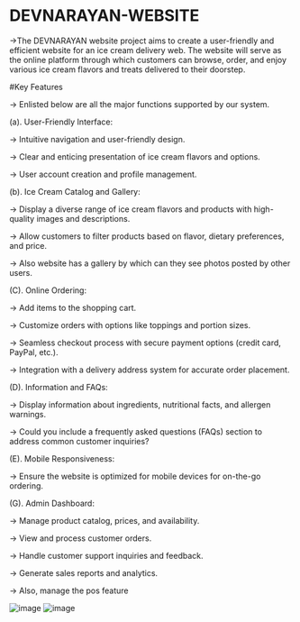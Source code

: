 # DEVNARAYAN-WEBSITE
  ->The DEVNARAYAN website  project aims to create a user-friendly and efficient website for an ice cream delivery web. The website will serve as the online platform through which customers can browse, order, and 
  enjoy various ice cream flavors and treats delivered to their doorstep. 

#Key Features

-> Enlisted below are all the major functions supported by our system.

(a). User-Friendly Interface:
   
   -> Intuitive navigation and user-friendly design.
   
   -> Clear and enticing presentation of ice cream flavors and options.
   
   -> User account creation and profile management.

(b). Ice Cream Catalog and Gallery:
   
   -> Display a diverse range of ice cream flavors and products with high-quality images and descriptions.
   
   -> Allow customers to filter products based on flavor, dietary preferences, and price.
   
   -> Also website has a gallery by which can they see photos posted by other users.

(C). Online Ordering:
   
   -> Add items to the shopping cart.
   
   -> Customize orders with options like toppings and portion sizes.
   
   -> Seamless checkout process with secure payment options (credit card, PayPal, etc.).
   
   -> Integration with a delivery address system for accurate order placement.

(D). Information and FAQs:
   
   -> Display information about ingredients, nutritional facts, and allergen warnings.
   
   -> Could you include a frequently asked questions (FAQs) section to address common customer inquiries?

(E). Mobile Responsiveness:
   
   -> Ensure the website is optimized for mobile devices for on-the-go ordering.

(G). Admin Dashboard:
   
   -> Manage product catalog, prices, and availability.
   
   -> View and process customer orders.
   
   -> Handle customer support inquiries and feedback.
   
   -> Generate sales reports and analytics.
   
   -> Also, manage the pos feature

 ![image](https://github.com/harshvardhan1212/DEVNARAYAN-WEBSITE/assets/114464402/ac42b43a-a207-4ca6-ad81-ece59ad8193d)
 ![image](https://github.com/harshvardhan1212/DEVNARAYAN-WEBSITE/assets/114464402/eb8ad38d-84df-4c82-9735-1faf9d8ee24b)

 

